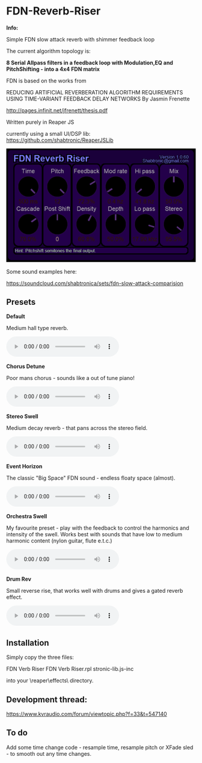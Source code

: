 # FDN-Reverb-Riser

**Info:**

Simple FDN slow attack reverb with shimmer feedback loop

The current algorithm topology is:

**8 Serial Allpass filters in a feedback loop with Modulation,EQ and PitchShifting - into a 4x4 FDN matrix**

FDN is based on the works from

REDUCING ARTIFICIAL REVERBERATION ALGORITHM REQUIREMENTS
USING TIME-VARIANT FEEDBACK DELAY NETWORKS
By
Jasmin Frenette 

http://pages.infinit.net/jfrenett/thesis.pdf

Written purely in Reaper JS

currently using a small UI/DSP lib: https://github.com/shabtronic/ReaperJSLib
 

![](./Images/FDN-Riser-CurrentVersion.png)


Some sound examples here:

https://soundcloud.com/shabtronica/sets/fdn-slow-attack-comparision



## Presets

**Default**

  Medium hall type reverb.

 ![Example flac file](./Examples/Preset-Default.flac)

**Chorus Detune**

  Poor mans chorus - sounds like a out of tune piano!

 ![Example flac file](./Examples/Preset-ChorusDetune.flac)

**Stereo Swell**

  Medium decay reverb - that pans across the stereo field.

 ![Example flac file](./Examples/Preset-StereoSwell.flac)

**Event Horizon**

  The classic "Big Space" FDN sound - endless floaty space (almost).

 ![Example flac file](./Examples/Preset-EventHorizon.flac)
 
**Orchestra Swell**

  My favourite preset - play with the feedback to control the harmonics and intensity of the swell.
  Works best with sounds that have low to medium harmonic content (nylon guitar, flute e.t.c.)
  
  ![Example flac file](./Examples/Preset-OrchestraSwell.flac)

**Drum Rev**

  Small reverse rise, that works well with drums and gives a gated reverb effect.

 ![Example flac file](./Examples/Preset-DrumRev.flac)

## Installation

Simply copy the three files:

FDN Verb Riser
FDN Verb Riser.rpl
stronic-lib.js-inc

into your \reaper\effects\ directory.


## Development thread:

https://www.kvraudio.com/forum/viewtopic.php?f=33&t=547140

## To do ##

Add some time change code - resample time, resample pitch or XFade sled - to smooth out any time changes.
